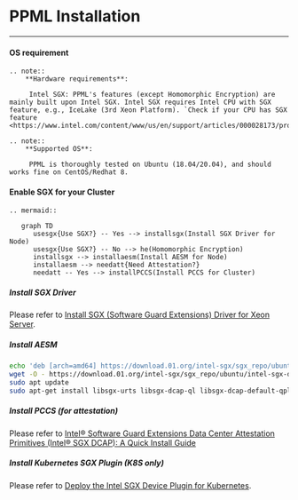 # PPML Installation

---

#### OS requirement


```eval_rst
.. note::
    **Hardware requirements**:

     Intel SGX: PPML's features (except Homomorphic Encryption) are mainly built upon Intel SGX. Intel SGX requires Intel CPU with SGX feature, e.g., IceLake (3rd Xeon Platform). `Check if your CPU has SGX feature <https://www.intel.com/content/www/us/en/support/articles/000028173/processors.html>`_
```
```eval_rst
.. note::
    **Supported OS**:

     PPML is thoroughly tested on Ubuntu (18.04/20.04), and should works fine on CentOS/Redhat 8.
```

#### Enable SGX for your Cluster

```eval_rst
.. mermaid::
   
   graph TD
      usesgx{Use SGX?} -- Yes --> installsgx(Install SGX Driver for Node)
      usesgx{Use SGX?} -- No --> he(Homomorphic Encryption)
      installsgx --> installaesm(Install AESM for Node)
      installaesm --> needatt{Need Attestation?}
      needatt -- Yes --> installPCCS(Install PCCS for Cluster)
```


##### Install SGX Driver

Please refer to [Install SGX (Software Guard Extensions) Driver for Xeon Server](https://bigdl.readthedocs.io/en/latest/doc/PPML/QuickStart/install_sgx_driver.html).

##### Install AESM

```bash
echo 'deb [arch=amd64] https://download.01.org/intel-sgx/sgx_repo/ubuntu focal main' | sudo tee /etc/apt/sources.list.d/intel-sgx.list > /dev/null
wget -O - https://download.01.org/intel-sgx/sgx_repo/ubuntu/intel-sgx-deb.key | sudo apt-key add -
sudo apt update
sudo apt-get install libsgx-urts libsgx-dcap-ql libsgx-dcap-default-qpl
```

##### Install PCCS (for attestation)

Please refer to [Intel® Software Guard Extensions Data Center Attestation Primitives (Intel® SGX DCAP): A Quick Install Guide](https://www.intel.com/content/www/us/en/developer/articles/guide/intel-software-guard-extensions-data-center-attestation-primitives-quick-install-guide.html)

##### Install Kubernetes SGX Plugin (K8S only)

Please refer to [Deploy the Intel SGX Device Plugin for Kubernetes](https://bigdl.readthedocs.io/en/latest/doc/PPML/QuickStart/deploy_intel_sgx_device_plugin_for_kubernetes.html).
